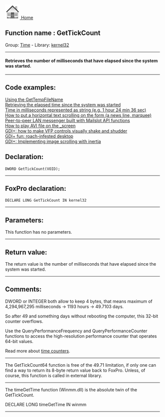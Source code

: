 [<img src="../../images/home.png"> Home ](https://github.com/VFPX/Win32API)  

## Function name : GetTickCount
Group: [Time](../../functions_group.md#Time)  -  Library: [kernel32](../../libraries.md#kernel32)  
***  


#### Retrieves the number of milliseconds that have elapsed since the system was started.
***  


## Code examples:
[Using the GetTempFileName](../../samples/sample_016.md)  
[Retrieving the elapsed time since the system was started](../../samples/sample_066.md)  
[Time in milliseconds represented as string (e.g. 1 hour 24 min 36 sec)](../../samples/sample_105.md)  
[How to put a horizontal text scrolling on the form (a news line, marquee)](../../samples/sample_352.md)  
[Peer-to-peer LAN messenger built with Mailslot API functions](../../samples/sample_410.md)  
[How to play AVI file on the _screen](../../samples/sample_430.md)  
[GDI+: how to make VFP controls visually shake and shudder](../../samples/sample_526.md)  
[GDI+ fun: roach-infested desktop](../../samples/sample_548.md)  
[GDI+: Implementing image scrolling with inertia](../../samples/sample_595.md)  

## Declaration:
```foxpro  
DWORD GetTickCount(VOID);  
```  
***  


## FoxPro declaration:
```foxpro  
DECLARE LONG GetTickCount IN kernel32  
```  
***  


## Parameters:
This function has no parameters.  
***  


## Return value:
The return value is the number of milliseconds that have elapsed since the system was started.  
***  


## Comments:
DWORD or INTEGER both allow to keep 4 bytes, that means maximum of 4,294,967,295 milliseconds -> 1193 hours -> 49.7103 days.   
  
So after 49 and something days without rebooting the computer, this 32-bit counter overflows.  
  
Use the QueryPerformanceFrequency and QueryPerformanceCounter functions to access the high-resolution performance counter that operates 64-bit values.  
  
Read more about <a href="http://cs-www.bu.edu/groups/realtime/SRMS-NT/event_scheduling.htm">time counters</a>.  
  
* * *  
The GetTickCount64 function is free of the 49.71 limitation, if only one can find a way to return its 8-byte return value back to FoxPro. Unless, of course, this function is called in external library.  
  
* * *  
The timeGetTime function (Winmm.dll) is the absolute twin of the GetTickCount.  
<div class="precode">DECLARE LONG timeGetTime IN winmm</div>  
  
***  

